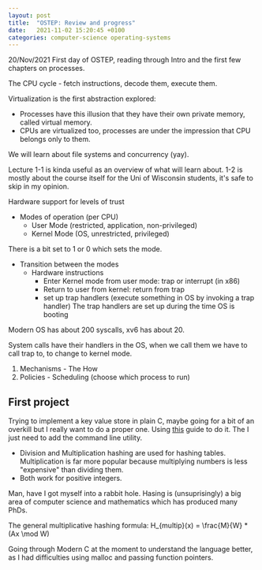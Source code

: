 ```yaml
---
layout: post
title:  "OSTEP: Review and progress"
date:   2021-11-02 15:20:45 +0100
categories: computer-science operating-systems
---
```


20/Nov/2021
First day of OSTEP, reading through Intro and the first few chapters on processes.

The CPU cycle - fetch instructions, decode them, execute them.

Virtualization is the first abstraction explored:
* Processes have this illusion that they have their own private memory, called virtual memory.
* CPUs are virtualized too, processes are under the impression that CPU belongs only to them.

We will learn about file systems and concurrency (yay).

Lecture 1-1 is kinda useful as an overview of what will learn about.
1-2 is mostly about the course itself for the Uni of Wisconsin students, it's safe to skip in my opinion.

Hardware support for levels of trust
- Modes of operation (per CPU)
    * User Mode (restricted, application, non-privileged)
    * Kernel Mode (OS, unrestricted, privileged)

There is a bit set to 1 or 0 which sets the mode.

- Transition between the modes
    * Hardware instructions
        * Enter Kernel mode from user mode: trap or interrupt (in x86)
        * Return to user from kernel: return from trap
        * set up trap handlers (execute something in OS by invoking a trap handler)
          The trap handlers are set up during the time OS is booting

Modern OS has about 200 syscalls, xv6 has about 20.

System calls have their handlers in the OS, when we call them we have to call trap to, to change to kernel mode.

1. Mechanisms - The How
2. Policies - Scheduling (choose which process to run)

## First project

Trying to implement a key value store in plain C, maybe going for a bit of an overkill but I really want to do a proper one.
Using [this](https://www.andreinc.net/2021/10/02/implementing-hash-tables-in-c-part-1) guide to do it. The I just need to add the command line utility.

* Division and Multiplication hashing are used for hashing tables. Multiplication is far more popular because multiplying numbers is less "expensive" than dividing them.
* Both work for positive integers.

Man, have I got myself into a rabbit hole. Hasing is (unsuprisingly) a big area of computer science and mathematics which has produced many PhDs.

The general multiplicative hashing formula:
H_{multip}(x) = \frac{M}{W} * (Ax \mod W)

Going through Modern C at the moment to understand the language better, as I had difficulties using malloc and passing function pointers.